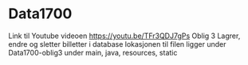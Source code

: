 # Data1700
Link til Youtube videoen https://youtu.be/TFr3QDJ7gPs
Oblig 3
Lagrer, endre og sletter billetter i database
lokasjonen til filen ligger under Data1700-oblig3
under main, java, resources, static